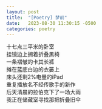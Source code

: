 ```yaml
---
layout: post
title:  "[Poetry] 梦前"
date:   2023-08-30 11:30:15 -0500
categories: poetry
---
```


十七点三平米的卧室\
挂镜边上搁着折叠黑椅\
一条褶皱的卡其长裤\
摊在蓝底白边的衣篓上\
床头还剩2%电量的iPad\
重复播放名不经传歌手的新作\
后天清晨的拉伯克下了一场大雨\
我正在储藏室寻找那把折叠旧伞

